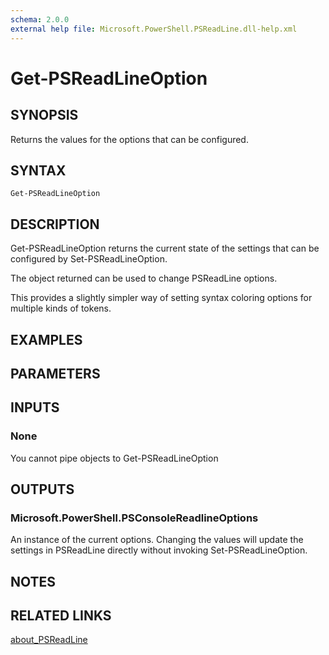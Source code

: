 ```yaml
---
schema: 2.0.0
external help file: Microsoft.PowerShell.PSReadLine.dll-help.xml
---
```


# Get-PSReadLineOption

## SYNOPSIS

Returns the values for the options that can be configured.

## SYNTAX

```
Get-PSReadLineOption
```

## DESCRIPTION

Get-PSReadLineOption returns the current state of the settings that can be configured by Set-PSReadLineOption.

The object returned can be used to change PSReadLine options.

This provides a slightly simpler way of setting syntax coloring options for multiple kinds of tokens.

## EXAMPLES

## PARAMETERS

## INPUTS

### None

You cannot pipe objects to Get-PSReadLineOption

## OUTPUTS

### Microsoft.PowerShell.PSConsoleReadlineOptions

An instance of the current options.
Changing the values will update the settings in PSReadLine directly without invoking Set-PSReadLineOption.

## NOTES

## RELATED LINKS

[about_PSReadLine]()
